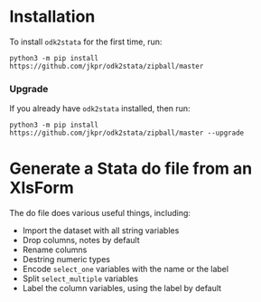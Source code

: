 # Installation

To install `odk2stata` for the first time, run:

```
python3 -m pip install https://github.com/jkpr/odk2stata/zipball/master
```

### Upgrade

If you already have `odk2stata` installed, then run:

```
python3 -m pip install https://github.com/jkpr/odk2stata/zipball/master --upgrade
```

# Generate a Stata do file from an XlsForm

The do file does various useful things, including:

- Import the dataset with all string variables
- Drop columns, notes by default
- Rename columns
- Destring numeric types
- Encode `select_one` variables with the name or the label
- Split `select_multiple` variables
- Label the column variables, using the label by default


